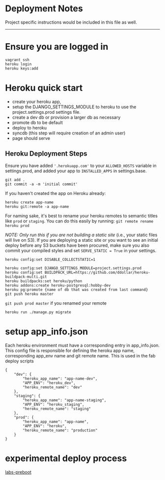 # Deployment Notes



Project specific instructions would be included in this file as well.

-----

# Ensure you are logged in
```
vagrant ssh
heroku login
heroku keys:add
```

# Heroku quick start
- create your heroku app,
- setup the DJANGO_SETTINGS_MODULE to heroku to use the project.settings.prod settings file.
- create a dev db or provision a larger db as necessary
- promote db to be default
- deploy to heroku
- syncdb (this step will require creation of an admin user)
- page should serve


## Heroku Deployment Steps
Ensure you have added `'.herokuapp.com'` to your `ALLOWED_HOSTS` variable in settings.prod, and added your app to `INSTALLED_APPS` in settings.base.
```
git add .
git commit -a -m 'initial commit'
```
If you haven't created the app on Heroku already:
```
heroku create app-name
heroku git:remote -a app-name
```
For naming sake, it's best to rename your heroku remotes to semantic titles like `prod` or `staging`. You can do this easily by running: `git remote rename heroku prod`

*NOTE: Only run this if you are not building a static site* (i.e., your static files will live on S3). If you are deploying a static site or you want to see an initial deploy before any S3 buckets have been procured, make sure you also commit your compiled styles and set `SERVE_STATIC = True` in your settings.
```
heroku config:set DISABLE_COLLECTSTATIC=1
```

```
heroku config:set DJANGO_SETTINGS_MODULE=project.settings.prod
heroku config:set BUILDPACK_URL=https://github.com/ddollar/heroku-buildpack-multi.git
heroku buildpacks:set heroku/python
heroku addons:create heroku-postgresql:hobby-dev
heroku pg:promote {name of db that was created from last command}
git push heroku master
```
`git push prod master` if you renamed your remote
```
heroku run ./manage.py migrate
```


# setup app_info.json
Each heroku environment must have a corresponding entry in app_info.json.  This config file is responsible for defining the heroku app name, corresponding app_env name and git remote name.  This is used in the fab deploy scripts

```
{
	"dev": {
		"heroku_app_name": "app-name-dev",
		"APP_ENV": "heroku_dev",
		"heroku_remote_name": "dev"
	},
	"staging": {
		"heroku_app_name": "app-name-staging",
		"APP_ENV": "heroku_staging",
		"heroku_remote_name": "staging"
	},
	"prod": {
		"heroku_app_name": "app-name",
		"APP_ENV": "heroku",
		"heroku_remote_name": "production"
	}
}
```

# experimental deploy process
[labs-preboot](https://devcenter.heroku.com/articles/labs-preboot/)